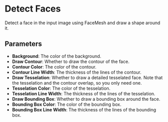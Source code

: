 # Detect Faces

Detect a face in the input image using FaceMesh and draw a shape around it.

## Parameters

- **Background**: The color of the background.
- **Draw Contour**: Whether to draw the contour of the face.
- **Contour Color**: The color of the contour.
- **Contour Line Width**: The thickness of the lines of the contour.
- **Draw Tesselation**: Whether to draw a detailed tesselated face. Note that the tesselation and the contour overlap, so you only need one.
- **Tesselation Color**: The color of the tesselation.
- **Tesselation Line Width**: The thickness of the lines of the tesselation.
- **Draw Bounding Box**: Whether to draw a bounding box around the face.
- **Bounding Box Color**: The color of the bounding box.
- **Bounding Box Line Width**: The thickness of the lines of the bounding box.
